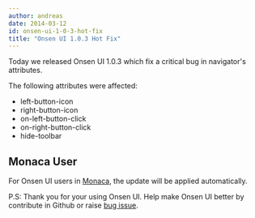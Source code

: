 ```yaml
---
author: andreas
date: 2014-03-12
id: onsen-ui-1-0-3-hot-fix
title: "Onsen UI 1.0.3 Hot Fix"
---
```

Today we released Onsen UI 1.0.3 which fix a critical bug in navigator's attributes.

The following attributes were affected:

* left-button-icon
* right-button-icon
* on-left-button-click
* on-right-button-click
* hide-toolbar

## Monaca User

For Onsen UI users in [Monaca](http://monaca.mobi), the update will be applied automatically.


P.S: Thank you for your using Onsen UI. Help make Onsen UI better by contribute in Github or raise [bug issue](https://github.com/OnsenUI/OnsenUI/issues).